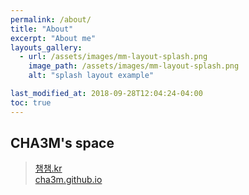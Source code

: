 ```yaml
---
permalink: /about/
title: "About"
excerpt: "About me"
layouts_gallery:
  - url: /assets/images/mm-layout-splash.png
    image_path: /assets/images/mm-layout-splash.png
    alt: "splash layout example"

last_modified_at: 2018-09-28T12:04:24-04:00
toc: true
---
```


## CHA3M's space  
> [챔챔.kr](http://챔챔.kr)  
> [cha3m.github.io](https://cha3m.github.io)  

